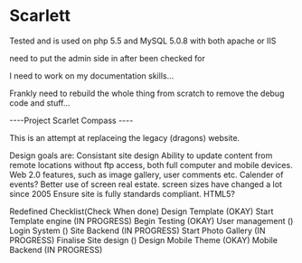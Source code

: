 # Scarlett

Tested and is used on php 5.5 and MySQL 5.0.8 with both apache or IIS

need to put the admin side in after been checked for
 
I need to work on my documentation skills...

Frankly need to rebuild the whole thing from scratch to remove the debug code and stuff...

----Project Scarlet Compass ----

This is an attempt at replaceing the legacy (dragons) website.

Design goals are:
Consistant site design
Ability to update content from remote locations without ftp access, both full computer and mobile devices.
Web 2.0 features, such as image gallery, user comments etc.
Calender of events?
Better use of screen real estate. screen sizes have changed a lot since 2005
Ensure site is fully standards compliant. HTML5?

Redefined Checklist(Check When done)
Design Template		(OKAY)
Start Template engine	(IN PROGRESS)
Begin Testing		(OKAY)
User management		()
Login System		()
Site Backend		(IN PROGRESS)
Start Photo Gallery	(IN PROGRESS)
Finalise Site design	()
Design Mobile Theme	(OKAY)
Mobile Backend		(IN PROGRESS)
